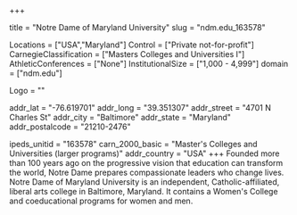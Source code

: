 
+++

title = "Notre Dame of Maryland University"
slug = "ndm.edu_163578"

Locations = ["USA","Maryland"]
Control = ["Private not-for-profit"]
CarnegieClassification = ["Masters Colleges and Universities I"]
AthleticConferences = ["None"]
InstitutionalSize = ["1,000 - 4,999"]
domain = ["ndm.edu"]

Logo = ""

addr_lat = "-76.619701"
addr_long = "39.351307"
addr_street = "4701 N Charles St"
addr_city = "Baltimore"
addr_state = "Maryland"
addr_postalcode = "21210-2476"

ipeds_unitid = "163578"
carn_2000_basic = "Master's Colleges and Universities (larger programs)"
addr_country = "USA"
+++
    Founded more than 100 years ago on the progressive vision that education can transform the world, Notre Dame prepares compassionate leaders who change lives. Notre Dame of Maryland University is an independent, Catholic-affiliated, liberal arts college in Baltimore, Maryland. It contains a Women's College and coeducational programs for women and men.
